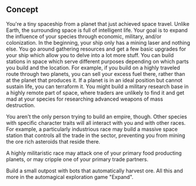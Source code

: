 Concept
----------------------

You're a tiny spaceship from a planet that just achieved space travel. Unlike Earth, the surrounding space is full of intelligent life. Your goal is to expand the influence of your species through economic, military, and/or colonization. In the beginning, your ship only has a mining laser and nothing else. You go around gathering resources and get a few basic upgrades for your ship which allow you to delve into a lot more stuff. You can build stations in space which serve different purposes depending on which parts you build and the location. For example, if you build on a highly traveled route through two planets, you can sell your excess fuel there, rather than at the planet that produces it. If a planet is in an ideal position but cannot sustain life, you can terraform it. You might build a military research base in a highly remote part of space, where traders are unlikely to find it and get mad at your species for researching advanced weapons of mass destruction.

You aren't the only person trying to build an empire, though. Other species with specific character traits will all interact with you and with other races. For example, a particularly industrious race may build a massive space station that controls all the trade in the sector, preventing you from mining the ore rich asteroids that reside there.

A highly militaristic race may attack one of your primary food producting planets, or may cripple one of your primary trade partners.

Build a small outpost with bots that automatically harvest ore.
All this and more in the automagical exploration game "Expand".